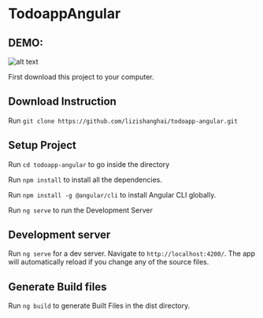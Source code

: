 # TodoappAngular

## DEMO:
![alt text](https://firebasestorage.googleapis.com/v0/b/test001-lizhang.appspot.com/o/demos%2F1543270123335.jpg?alt=media&token=17f42d03-9035-44fd-9e19-83dc2364af4b)

First download this project to your computer.


## Download Instruction


Run `git clone https://github.com/lizishanghai/todoapp-angular.git`



## Setup Project

Run `cd todoapp-angular` to go inside the directory

Run `npm install` to install all the dependencies.

Run `npm install -g @angular/cli` to install Angular CLI globally.

Run `ng serve` to run the Development Server


## Development server


Run `ng serve` for a dev server. Navigate to `http://localhost:4200/`. The app will automatically reload if you change any of the source files.


## Generate Build files


Run `ng build` to generate Built Files in the dist directory.
